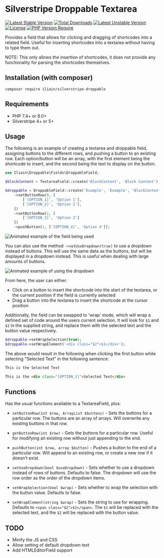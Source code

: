 # Silverstripe Droppable Textarea

[![Latest Stable Version](https://poser.pugx.org/iliain/silverstripe-droppable/v)](https://packagist.org/packages/iliain/silverstripe-droppable) [![Total Downloads](https://poser.pugx.org/iliain/silverstripe-droppable/downloads)](https://packagist.org/packages/iliain/silverstripe-droppable) [![Latest Unstable Version](https://poser.pugx.org/iliain/silverstripe-droppable/v/unstable)](https://packagist.org/packages/iliain/silverstripe-droppable) [![License](https://poser.pugx.org/iliain/silverstripe-droppable/license)](https://packagist.org/packages/iliain/silverstripe-droppable) [![PHP Version Require](https://poser.pugx.org/iliain/silverstripe-droppable/require/php)](https://packagist.org/packages/iliain/silverstripe-droppable)

Provides a field that allows for clicking and dragging of shortcodes into a related field. Useful for inserting shortcodes into a textarea without having to type them out.

NOTE: This only allows the insertion of shortcodes, it does not provide any functionality for parsing the shortcodes themselves.

## Installation (with composer)

	composer require iliain/silverstripe-droppable

## Requirements

* PHP 7.4+ or 8.0+
* Silverstripe 4+ or 5+

## Usage

The following is an example of creating a textarea and droppable field, assigning buttons to the different rows, and pushing a button to an existing row. Each option/button will be an array, with the first element being the shortcode to insert, and the second being the text to display on the button.

```PHP
use Iliain\Droppable\Fields\DroppableField;

$blockContent = TextareaField::create('BlockContent', 'Block Content');

$droppable = DroppableField::create('Example', 'Example', 'BlockContent')
    ->setButtonRow(0, [
        ['[OPTION_1]', 'Option 1'],
        ['[OPTION_2]', 'Option 2'],
    ])
    ->setButtonRow(1, [
        ['[OPTION_3]', 'Option 3']
    ])
    ->pushButton(1, ['[OPTION_4]', 'Option 4']);
```

 ![Animated example of the field being used](client/images/usage-example.gif)

You can also use the method `->setUseDropdown(true)` to use a dropdown instead of buttons. This will use the same data as the buttons, but will be displayed in a dropdown instead. This is useful when dealing with large amounts of buttons.

![Animated example of using the dropdown](client/images/usage-example-2.gif)

From here, the user can either:
 * Click on a button to insert the shortcode into the start of the textarea, or the current position if the field is currently selected
 * Drag a button into the textarea to insert the shortcode at the cursor position

Additionally, the field can be swapped to 'wrap' mode, which will wrap a defined set of code around the users current selection. It will look for `$1` and `$2` in the supplied string, and replace them with the selected text and the button value respectively.

```PHP
$droppable->setWrapSelection(true);
$droppable->setWrapElement('<div class="$2">$1</div>');
```

The above would result in the following when clicking the first button while selecting "Selected Text" in the following sentence:


```HTML
This is the Selected Text

This is the <div class="[OPTION_1]">Selected Text</div>
```

## Functions

Has the usual functions available to a TextareaField, plus:

* `setButtonRow(int $row, ArrayList $buttons)` - Sets the buttons for a particular row. The buttons are an array of arrays. Will overwrite any existing buttons in that row.

* `getButtonRow(int $row)` - Gets the buttons for a particular row. Useful for modifying an existing row without just appending to the end.

* `pushButton(int $row, array $button)` - Pushes a button to the end of a particular row. Will append to an existing row, or create a new row if it doesn't exist.

* `setUseDropdown(bool $useDropdown)` - Sets whether to use a dropdown instead of rows of buttons. Defaults to false. The dropdown will use the row order as the order of the dropdown items.

* `setWrapSelection(bool $wrap)` - Sets whether to wrap the selection with the button value. Defaults to false.

* `setWrapElement(string $wrap)` - Sets the string to use for wrapping. Defaults to `<span class="$2">$1</span>`. The `$1` will be replaced with the selected text, and the `$2` will be replaced with the button value.

## TODO

* Minify the JS and CSS
* Allow setting of default dropdown text
* Add HTMLEditorField support
